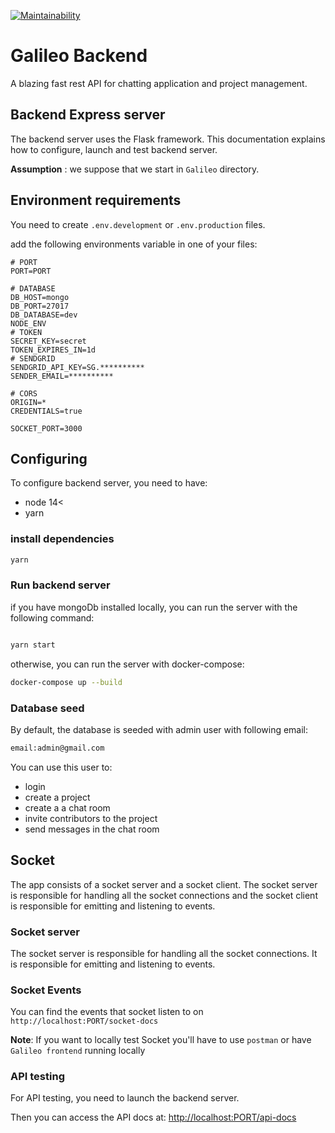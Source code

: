 [![Maintainability](https://api.codeclimate.com/v1/badges/8f1e83825fa6388e2e0e/maintainability)](https://codeclimate.com/github/joshwambere/Galileo/maintainability)

# Galileo Backend
A blazing fast rest API for chatting application and project management.

## Backend Express server
The backend server uses the Flask framework.
This documentation explains how to configure, launch and test backend server.

**Assumption** : we suppose that we start in `Galileo` directory.

## Environment requirements

You need to create `.env.development` or `.env.production` files.

add the following environments variable in one of your files:

```
# PORT
PORT=PORT

# DATABASE
DB_HOST=mongo
DB_PORT=27017
DB_DATABASE=dev
NODE_ENV
# TOKEN
SECRET_KEY=secret
TOKEN_EXPIRES_IN=1d
# SENDGRID
SENDGRID_API_KEY=SG.**********
SENDER_EMAIL=**********

# CORS
ORIGIN=*
CREDENTIALS=true

SOCKET_PORT=3000
```

## Configuring

To configure backend server, you need to have:

- node 14<
- yarn

### install dependencies 

```bash
yarn 
```

### Run backend server
if you have mongoDb installed locally, you can run the server with the following command:
```bash 

yarn start
```

otherwise, you can run the server with docker-compose:
```bash
docker-compose up --build
```
### Database seed

By default, the database is seeded with admin user with following email:

```bash
email:admin@gmail.com
```
You can use this user to:


 - login
 - create a project
 - create a a chat room
 - invite contributors to the project
 - send messages in the chat room


## Socket
The app consists of a socket server and a socket client. The socket server is responsible for handling all the socket connections and the socket client is responsible for emitting and listening to events.

### Socket server
The socket server is responsible for handling all the socket connections. It is responsible for emitting and listening to events.

### Socket Events
You can find the events that socket listen to on `http://localhost:PORT/socket-docs`


**Note**: If you want to locally test Socket you'll have to use `postman` or have `Galileo frontend` running locally


### API testing

For API testing, you need to launch the backend server.

Then you can access the API docs at:
[http://localhost:PORT/api-docs](http://localhost:PORT/api-docs)

